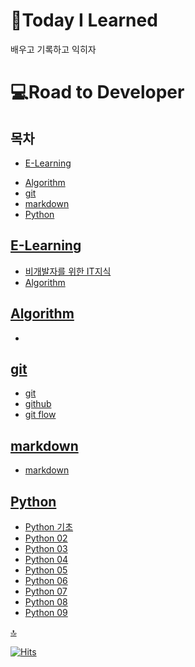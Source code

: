 # 📖Today I Learned
배우고 기록하고 익히자
# 💻Road to Developer
## 목차
- [E-Learning](#e-learning)

* [Algorithm](#algorithm)
* [git](#git)
* [markdown](#markdown)
* [Python](#python)

## [E-Learning](/E-Learning/)
* [비개발자를 위한 IT지식](/E-Learning/%EB%B9%84%EA%B0%9C%EB%B0%9C%EC%9E%90%EB%A5%BC%20%EC%9C%84%ED%95%9C%20IT%EC%A7%80%EC%8B%9D.md)
* [Algorithm](/E-Learning/Algorithm/)

## [Algorithm](Algorithm)
* 



## [git](/git/)
* [git](/git/git.md)
* [github](/git/github.md)
* [git flow](/git/git_flow.md)

## [markdown](/markdown/)
* [markdown](markdown/markdown.md)

## [Python](/Python/)
* [Python 기초](/Python/Python_%EA%B8%B0%EC%B4%88.md)
* [Python 02](/Python/Python_02.md)
* [Python 03](/Python/Python_03.md)
* [Python 04](/Python/Python_04.md)
* [Python 05](/Python/Python_05.md)
* [Python 06](/Python/Python_06.md)
* [Python 07](/Python/Python_07.md)
* [Python 08](/Python/Python_08.md)
* [Python 09](/Python/Python_09.md)

[🔝](#📖today-i-learned)

[![Hits](https://hits.seeyoufarm.com/api/count/incr/badge.svg?url=https%3A%2F%2Fgithub.com%2Fiblug%2FTIL&count_bg=%2379C83D&title_bg=%23555555&icon=&icon_color=%23E7E7E7&title=hits&edge_flat=false)](https://hits.seeyoufarm.com)